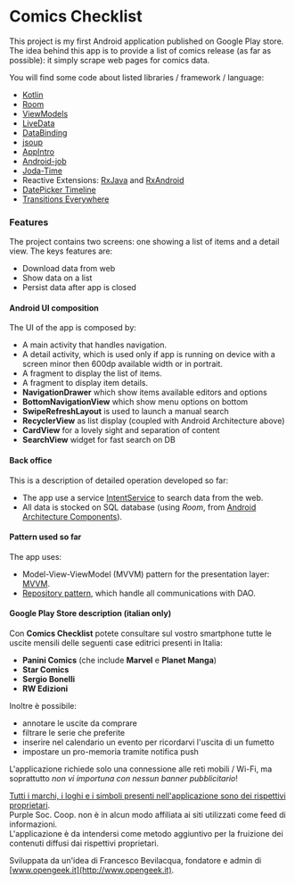 Comics Checklist
================

This project is my first Android application published on Google Play store.<br>
The idea behind this app is to provide a list of comics release (as far as possible): it simply scrape web pages for comics data.

You will find some code about listed libraries / framework / language:
* [Kotlin](https://kotlinlang.org/)
* [Room](https://developer.android.com/topic/libraries/architecture/room.html)
* [ViewModels](https://developer.android.com/reference/android/arch/lifecycle/ViewModel.html)
* [LiveData](https://developer.android.com/reference/android/arch/lifecycle/LiveData.html)
* [DataBinding](https://developer.android.com/topic/libraries/data-binding/index.html)
* [jsoup](https://jsoup.org/)
* [AppIntro](https://github.com/apl-devs/AppIntro)
* [Android-job](https://github.com/evernote/android-job)
* [Joda-Time](http://www.joda.org/joda-time/)
* Reactive Extensions: [RxJava](https://github.com/ReactiveX/RxJava) and [RxAndroid](https://github.com/ReactiveX/RxAndroid)
* [DatePicker Timeline](https://github.com/badoualy/datepicker-timeline)
* [Transitions Everywhere](https://github.com/andkulikov/Transitions-Everywhere)

### Features

The project contains two screens: one showing a list of items and a detail view.
The keys features are:

* Download data from web
* Show data on a list
* Persist data after app is closed

#### Android UI composition

The UI of the app is composed by:
* A main activity that handles navigation.
* A detail activity, which is used only if app is running on device with a screen minor then 600dp available width or in portrait.
* A fragment to display the list of items.
* A fragment to display item details.
* **NavigationDrawer** which show items available editors and options
* **BottomNavigationView** which show menu options on bottom
* **SwipeRefreshLayout** is used to launch a manual search
* **RecyclerView** as list display (coupled with Android Architecture above)
* **CardView** for a lovely sight and separation of content
* **SearchView** widget for fast search on DB

#### Back office

This is a description of detailed operation developed so far:
* The app use a service [IntentService](https://developer.android.com/reference/android/app/IntentService.html) to search data from the web.
* All data is stocked on SQL database (using *Room*, from [Android Architecture Components](https://developer.android.com/topic/libraries/architecture/index.html)).

#### Pattern used so far
The app uses:
* Model-View-ViewModel (MVVM) pattern for the presentation layer: [MVVM](https://en.wikipedia.org/wiki/Model%E2%80%93view%E2%80%93viewmodel).
* [Repository pattern](https://medium.com/corebuild-software/android-repository-pattern-using-rx-room-bac6c65d7385), which handle all communications with DAO.

#### Google Play Store description (italian only)

Con **Comics Checklist** potete consultare sul vostro smartphone tutte le uscite mensili delle seguenti case editrici presenti in Italia:
- **Panini Comics** (che include **Marvel** e **Planet Manga**)
- **Star Comics**
- **Sergio Bonelli**
- **RW Edizioni**

Inoltre è possibile:
* annotare le uscite da comprare
* filtrare le serie che preferite
* inserire nel calendario un evento per ricordarvi l'uscita di un fumetto
* impostare un pro-memoria tramite notifica push

L'applicazione richiede solo una connessione alle reti mobili / Wi-Fi, ma soprattutto <i>non vi importuna con nessun banner pubblicitario</i>!

<u>Tutti i marchi, i loghi e i simboli presenti nell'applicazione sono dei rispettivi proprietari</u>.<br>
Purple Soc. Coop. non è in alcun modo affiliata ai siti utilizzati come feed di informazioni.<br>
L'applicazione è da intendersi come metodo aggiuntivo per la fruizione dei contenuti diffusi dai rispettivi proprietari.

Sviluppata da un'idea di Francesco Bevilacqua, fondatore e admin di [www.opengeek.it](http://www.opengeek.it).
